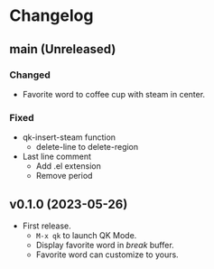 # Changelog

## main (Unreleased)

### Changed
- Favorite word to coffee cup with steam in center.

### Fixed
- qk-insert-steam function
  - delete-line to delete-region
- Last line comment
  - Add .el extension
  - Remove period

## v0.1.0 (2023-05-26)

- First release.
  - `M-x qk` to launch QK Mode.
  - Display favorite word in *break* buffer.
  - Favorite word can customize to yours.
